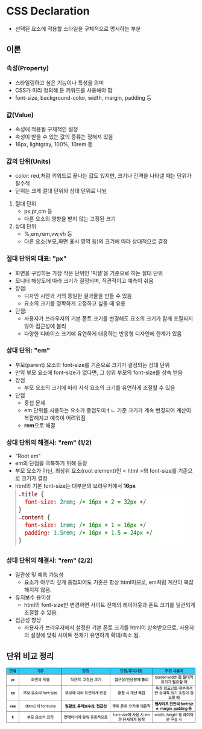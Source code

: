 # CSS Declaration
- 선택된 요소에 적용할 스타일을 구체적으로 명시하는 부분
## 이론
### 속성(Property)
- 스타일링하고 싶은 기능이나 특성을 의미
- CSS가 미리 정의해 둔 키워드를 사용해야 함
- font-size, background-color, width, margin, padding 등

### 값(Value)
- 속성에 적용될 구체적인 설정
- 속성이 받을 수 있는 값의 종류는 정해져 있음
- 16px, lightgray, 100%, 10rem 등

### 값의 단위(Units)
- color: red;처럼 키워드로 끝나는 값도 있지만, 크기나 간격을 나타낼 때는 단위가 필수적
- 단위는 크게 절대 단위와 상대 단위로 나뉨

1. 절대 단위
    - px,pt,cm 등
    - 다른 요소의 영향을 받지 않는 고정된 크기
2. 상대 단위
    - %,em,rem,vw,vh 등
    - 다른 요소(부모,화면 표시 영역 등)의 크기에 따라 상대적으로 결정

### 절대 단위의 대표: "px"
- 화면을 구성하는 가장 작은 단위인 '픽셀'을 기준으로 하는 절대 단위
- 모니터 해상도에 따라 크기가 결정되며, 직관적이고 예측이 쉬움
- 장점:
    - 디자인 시안과 거의 동일한 결과물을 만들 수 있음
    - 요소의 크기를 명확하게 고정하고 싶을 때 유용
- 단점:
    - 사용자가 브라우저의 기본 폰트 크기를 변경해도 요소의 크기가 함께 조절되지 않아 접근성에 불리
    - 다양한 디바이스 크기에 유연하게 대응하는 반응형 디자인에 한계가 있음

### 상대 단위: "em"
- 부모(parent) 요소의 font-size를 기준으로 크기가 결정되는 상대 단위
- 만약 부모 요소에 font-size가 없다면, 그 상위 부모의 font-size를 상속 받음
- 장점
    - 부모 요소의 크기에 따라 자식 요소의 크기를 유연하게 조절할 수 있음
- 단점
    - 중첩 문제
    - em 단위를 사용하는 요소가 중첩도미ㅕㄴ 기준 크기가 계속 변경되어 계산이 복잡해지고 예측이 어려워짐
    - **rem**으로 해결

### 상대 단위의 해결사: "rem" (1/2)
- "Root em"
- em의 단점을 극복하기 위해 등장
- 부모 요소가 아닌, 최상위 요소(root element)인 < html >의 font-size를 기준으로 크기가 결정
- html의 기본 font-size는 대부분의 브라우저에서 **16px**
![alt text](image-8.png)

### 상대 단위의 해결사: "rem" (2/2)
- 일관성 및 예측 가능성
    - 요소가 아무리 깊게 중첩되어도 기준은 항상 html이므로, em처럼 계산이 복잡해지지 않음.
- 유지보수 용이성
    - html의 font-size만 변경하면 사이트 전체의 레이아웃과 폰트 크기를 일관되게 조절할 수 있음.
- 접근성 향상
    - 사용자가 브라우저에서 설정한 기본 폰트 크기를 html이 상속받으므로, 사용자의 설정에 맞춰 사이트 전체가 유연하게 확대/축소 됨.

## 단위 비교 정리
![alt text](image-9.png)